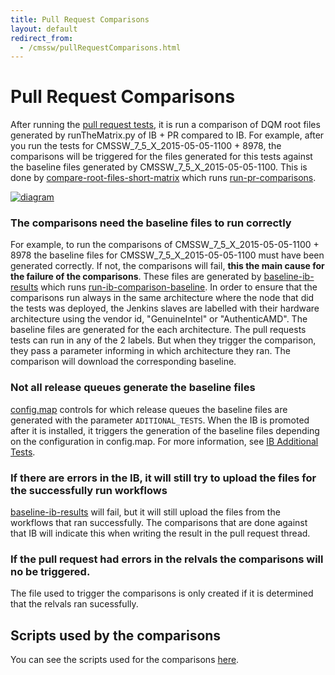 ```yaml
---
title: Pull Request Comparisons
layout: default
redirect_from:
  - /cmssw/pullRequestComparisons.html
---
```



# Pull Request Comparisons

After running the [pull request tests](pullRequestTesting.html), it is run a comparison of DQM root files generated by runTheMatrix.py
of IB + PR compared to IB. For example, after you run the tests for CMSSW_7_5_X_2015-05-05-1100 + 8978, the comparisons
will be triggered for the files generated for this tests against the baseline files generated by CMSSW_7_5_X_2015-05-05-1100.
This is done by [compare-root-files-short-matrix](https://cmssdt.cern.ch/jenkins/job/compare-root-files-short-matrix/) which runs
[run-pr-comparisons](https://github.com/cms-sw/cms-bot/blob/master/run-pr-comparisons).

[ ![diagram](https://docs.google.com/drawings/d/1NKOfidate14rN5ekj6aQTOGg_OhGRmUenL9OS4zVt6Y/pub?w=307&h=266)](https://docs.google.com/drawings/d/1NKOfidate14rN5ekj6aQTOGg_OhGRmUenL9OS4zVt6Y/pub?w=615&h=532)

### The comparisons need the baseline files to run correctly

For example, to run the comparisons of CMSSW_7_5_X_2015-05-05-1100 + 8978 the baseline files for CMSSW_7_5_X_2015-05-05-1100 must have been generated correctly. If not, the comparisons will fail, **this the main cause for the failure of the comparisons**.
These files are generated by [baseline-ib-results](https://cmssdt.cern.ch/jenkins/job/baseline-ib-results/) which runs 
[run-ib-comparison-baseline](https://github.com/cms-sw/cms-bot/blob/master/run-ib-comparison-baseline). In order to ensure that the comparisons run always 
in the same architecture where the node that did the tests was deployed, the Jenkins slaves are labelled with their hardware architecture 
using the vendor id, "GenuineIntel" or "AuthenticAMD". The baseline files are generated for the each architecture. 
The pull requests tests can run in any of the 2 labels. But when they trigger the comparison, they pass a parameter informing in which 
architecture they ran. The comparison will download the corresponding baseline. 

### Not all release queues generate the baseline files

[config.map](https://github.com/cms-sw/cms-bot/blob/master/config.map) controls for which release queues the baseline files are generated 
with the parameter `ADITIONAL_TESTS`. When the IB is promoted after it is installed, it triggers the generation of the baseline files
depending on the configuration in config.map.
For more information, see [IB Additional Tests](IBAdditionalTests.html).

### If there are errors in the IB, it will still try to upload the files for the successfully run workflows

[baseline-ib-results](https://cmssdt.cern.ch/jenkins/job/baseline-ib-results/) will fail, but it will still upload the files from the
workflows that ran successfully. The comparisons that are done against that IB will indicate this when writing the result in the
pull request thread. 

### If the pull request had errors in the relvals the comparisons will no be triggered.

The file used to trigger the comparisons is only created if it is determined that the relvals ran sucessfully. 

## Scripts used by the comparisons

You can see the scripts used for the comparisons [here](https://github.com/cms-sw/cms-bot/tree/master/comparisons).
